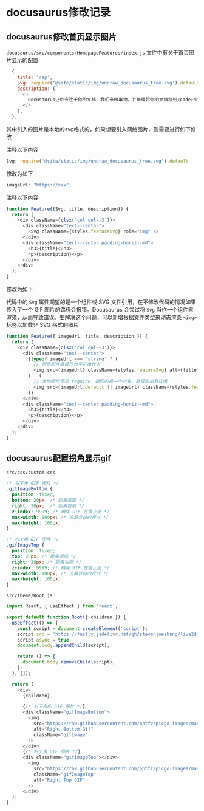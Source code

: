 # docusaurus修改记录



## docusaurus修改首页显示图片

`docusaurus/src/components/HomepageFeatures/index.js` 文件中有关于首页图片显示的配置

```js
  {
    title: 'rap',
    Svg: require('@site/static/img/undraw_docusaurus_tree.svg').default,
    description: (
      <>
        Docusaurus让你专注于你的文档，我们来做事物。并继续将你的文档移到<code>docs</code>目录中。
      </>
    ),
  },
```



其中引入的图片是本地的svg格式的，如果想要引入网络图片，则需要进行如下修改

注释以下内容

```js
Svg: require('@site/static/img/undraw_docusaurus_tree.svg').default
```



修改为如下

```js
imageUrl: "https://xxx",
```



注释以下内容

```js
function Feature({Svg, title, description}) {
  return (
    <div className={clsx('col col--3')}>
      <div className="text--center">
        <Svg className={styles.featureSvg} role="img" />
      </div>
      <div className="text--center padding-horiz--md">
        <h3>{title}</h3>
        <p>{description}</p>
      </div>
    </div>
  );
}
```



修改为如下

代码中的 `Svg` 属性期望的是一个组件或 SVG 文件引用，在不修改代码的情况如果传入了一个 GIF 图片的路径会报错。Docusaurus 会尝试将 `Svg` 当作一个组件来渲染，从而导致错误。要解决这个问题，可以新增根据文件类型来动态渲染 `<img>` 标签以加载非 SVG 格式的图片

```js
function Feature({ imageUrl, title, description }) {
  return (
    <div className={clsx('col col--3')}>
      <div className="text--center">
        {typeof imageUrl === 'string' ? (
          // 网络图片直接作为字符串传入
          <img src={imageUrl} className={styles.featureSvg} alt={title} />
        ) : (
          // 本地图片使用 require，返回的是一个对象，直接取出默认值
          <img src={imageUrl.default || imageUrl} className={styles.featureSvg} alt={title} />
        )}
      </div>
      <div className="text--center padding-horiz--md">
        <h3>{title}</h3>
        <p>{description}</p>
      </div>
    </div>
  );
}
```



## docusaurus配置拐角显示gif

`src/css/custom.css` 

```css
/* 右下角 GIF 图片 */
.gifImageBottom {
  position: fixed;
  bottom: 20px; /* 距离底部 */
  right: 20px;  /* 距离右侧 */
  z-index: 9999; /* 确保 GIF 在最上面 */
  max-width: 100px; /* 设置合适的尺寸 */
  max-height: 100px;
}

/* 右上角 GIF 图片 */
.gifImageTop {
  position: fixed;
  top: 20px; /* 距离顶部 */
  right: 20px; /* 距离右侧 */
  z-index: 9999; /* 确保 GIF 在最上面 */
  max-width: 100px; /* 设置合适的尺寸 */
  max-height: 100px;
}
```



`src/theme/Root.js`

```js
import React, { useEffect } from 'react';

export default function Root({ children }) {
  useEffect(() => {
    const script = document.createElement('script');
    script.src = 'https://fastly.jsdelivr.net/gh/stevenjoezhang/live2d-widget@latest/autoload.js';
    script.async = true;
    document.body.appendChild(script);

    return () => {
      document.body.removeChild(script);
    };
  }, []);

  return (
    <div>
      {children}

      {/* 右下角的 GIF 图片 */}
      <div className="gifImageBottom">
        <img 
          src="https://raw.githubusercontent.com/pptfz/picgo-images/master/img/dance-2straps.gif" 
          alt="Right Bottom Gif" 
          className="gifImage"
        />
      </div>
      {/* 右上角 GIF 图片 */}
      <div className="gifImageTop"></div>
        <img 
          src="https://raw.githubusercontent.com/pptfz/picgo-images/master/img/sing-dance-rap-basketball.gif" 
          className="gifImageTop" 
          alt="Right Top GIF" 
        />
      </div>
  );
}
```

